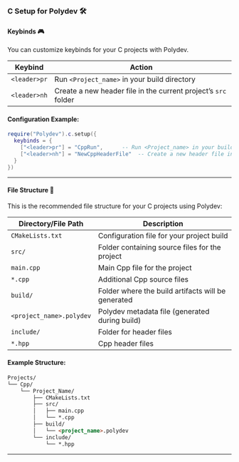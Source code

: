 ### C Setup for Polydev 🛠️

#### Keybinds 🎮
You can customize keybinds for your C projects with Polydev.

| Keybind             | Action                                           |
|---------------------|--------------------------------------------------|
| `<leader>pr`        | Run `<Project_name>` in your build directory     |
| `<leader>nh`        | Create a new header file in the current project’s `src` folder |

#### Configuration Example:

```lua
require("Polydev").c.setup({
  keybinds = {
    ["<leader>pr"] = "CppRun",      -- Run <Project_name> in your build directory
    ["<leader>nh"] = "NewCppHeaderFile"  -- Create a new header file in the current project’s src folder
  }
})
```

---

#### File Structure 📂
This is the recommended file structure for your C projects using Polydev:

| Directory/File Path        | Description                                          |
|----------------------------|------------------------------------------------------|
| `CMakeLists.txt`            | Configuration file for your project build            |
| `src/`                      | Folder containing source files for the project      |
| `main.cpp`                  | Main Cpp file for the project                          |
| `*.cpp`                     | Additional Cpp source files                           |
| `build/`                    | Folder where the build artifacts will be generated |
| `<project_name>.polydev`    | Polydev metadata file (generated during build)      |
| `include/`                  | Folder for header files                             |
| `*.hpp`                     | Cpp header files                                       |

#### Example Structure:

```md
Projects/
└── Cpp/
    └── Project_Name/
        ├── CMakeLists.txt
        ├── src/
        │   ├── main.cpp
        │   └── *.cpp
        ├── build/
        │   └── <project_name>.polydev
        └── include/
            └── *.hpp
```

---
